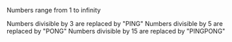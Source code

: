 Numbers range from 1 to infinity

Numbers divisible by 3 are replaced by "PING"
Numbers divisible by 5 are replaced by "PONG"
Numbers divisible by 15 are replaced by "PINGPONG"

